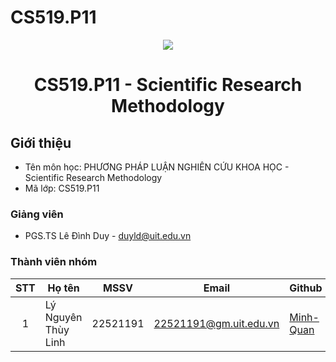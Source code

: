 # CS519.P11
<p align="center">
  <a href="https://www.uit.edu.vn/"><img src="https://www.uit.edu.vn/sites/vi/files/banner.png"></a>
<h1 align="center"><b>CS519.P11 - Scientific Research Methodology</b></h1>

## Giới thiệu
* Tên môn học: PHƯƠNG PHÁP LUẬN NGHIÊN CỨU KHOA HỌC - Scientific Research Methodology
* Mã lớp: CS519.P11

### Giảng viên
* PGS.TS Lê Đình Duy - duyld@uit.edu.vn

### Thành viên nhóm

| STT | Họ tên | MSSV | Email | Github |
| :---: | --- | --- | --- | --- |
| 1 | Lý Nguyên Thùy Linh | 22521191 | 22521191@gm.uit.edu.vn | [Minh-Quan](https://github.com/Be-Tap-Code) |
